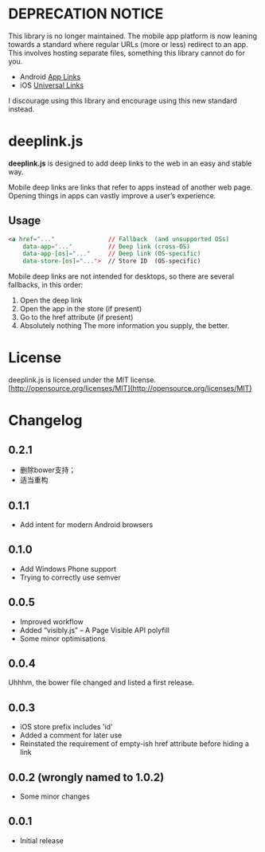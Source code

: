 # DEPRECATION NOTICE

This library is no longer maintained. The mobile app platform is now leaning towards a standard where regular URLs (more or less) redirect to an app. This involves hosting separate files, something this library cannot do for you.

- Android [App Links](https://developer.android.com/training/app-links/index.html)
- iOS [Universal Links](https://developer.apple.com/library/ios/documentation/General/Conceptual/AppSearch/UniversalLinks.html)

I discourage using this library and encourage using this new standard instead.

# deeplink.js

**deeplink.js** is designed to add deep links to the web in an easy and stable way.

Mobile deep links are links that refer to apps instead of another web page. Opening things in apps can vastly improve a user’s experience.

## Usage

```html
<a href="..."               // Fallback  (and unsupported OSs)
    data-app="..."          // Deep link (cross-OS)
    data-app-[os]="..."     // Deep link (OS-specific)
    data-store-[os]="...">  // Store ID  (OS-specific)
```

Mobile deep links are not intended for desktops, so there are several fallbacks, in this order:

1. Open the deep link
2. Open the app in the store (if present)
3. Go to the href attribute (if present)
4. Absolutely nothing
The more information you supply, the better.


# License

deeplink.js is licensed under the MIT license.
[http://opensource.org/licenses/MIT](http://opensource.org/licenses/MIT)

# Changelog

## 0.2.1
- 删除bower支持；
- 适当重构

## 0.1.1
- Add intent for modern Android browsers

## 0.1.0

- Add Windows Phone support
- Trying to correctly use semver

## 0.0.5

- Improved workflow
- Added “visibly.js” – A Page Visible API polyfill
- Some minor optimisations

## 0.0.4

Uhhhm, the bower file changed and listed a first release.

## 0.0.3

- iOS store prefix includes 'id'
- Added a comment for later use
- Reinstated the requirement of empty-ish href attribute before hiding a link

## 0.0.2 (wrongly named to 1.0.2)

- Some minor changes

## 0.0.1

- Initial release
